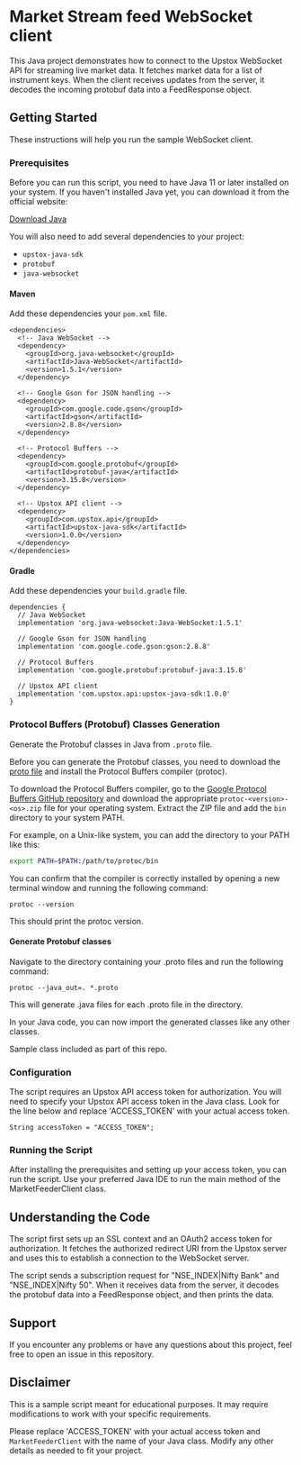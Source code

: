 # Market Stream feed WebSocket client

This Java project demonstrates how to connect to the Upstox WebSocket API for streaming live market data. It fetches market data for a list of instrument keys. When the client receives updates from the server, it decodes the incoming protobuf data into a FeedResponse object.

## Getting Started

These instructions will help you run the sample WebSocket client.

### Prerequisites

Before you can run this script, you need to have Java 11 or later installed on your system. If you haven't installed Java yet, you can download it from the official website:

[Download Java](https://www.oracle.com/java/technologies/javase-jdk11-downloads.html)

You will also need to add several dependencies to your project:

- `upstox-java-sdk`
- `protobuf`
- `java-websocket`

#### Maven

Add these dependencies your `pom.xml` file.

```
<dependencies>
  <!-- Java WebSocket -->
  <dependency>
    <groupId>org.java-websocket</groupId>
    <artifactId>Java-WebSocket</artifactId>
    <version>1.5.1</version>
  </dependency>

  <!-- Google Gson for JSON handling -->
  <dependency>
    <groupId>com.google.code.gson</groupId>
    <artifactId>gson</artifactId>
    <version>2.8.8</version>
  </dependency>

  <!-- Protocol Buffers -->
  <dependency>
    <groupId>com.google.protobuf</groupId>
    <artifactId>protobuf-java</artifactId>
    <version>3.15.8</version>
  </dependency>

  <!-- Upstox API client -->
  <dependency>
    <groupId>com.upstox.api</groupId>
    <artifactId>upstox-java-sdk</artifactId>
    <version>1.0.0</version>
  </dependency>
</dependencies>
```

#### Gradle

Add these dependencies your `build.gradle` file.

```
dependencies {
  // Java WebSocket
  implementation 'org.java-websocket:Java-WebSocket:1.5.1'

  // Google Gson for JSON handling
  implementation 'com.google.code.gson:gson:2.8.8'

  // Protocol Buffers
  implementation 'com.google.protobuf:protobuf-java:3.15.8'

  // Upstox API client
  implementation 'com.upstox.api:upstox-java-sdk:1.0.0'
}
```

### Protocol Buffers (Protobuf) Classes Generation

Generate the Protobuf classes in Java from `.proto` file.

Before you can generate the Protobuf classes, you need to download the [proto file](https://assets.upstox.com/feed/market-data-feed/v1/MarketDataFeed.proto) and install the Protocol Buffers compiler (protoc).

To download the Protocol Buffers compiler, go to the [Google Protocol Buffers GitHub repository](https://github.com/protocolbuffers/protobuf/releases) and download the appropriate `protoc-<version>-<os>.zip` file for your operating system. Extract the ZIP file and add the `bin` directory to your system PATH.

For example, on a Unix-like system, you can add the directory to your PATH like this:

```bash
export PATH=$PATH:/path/to/protoc/bin
```

You can confirm that the compiler is correctly installed by opening a new terminal window and running the following command:

```
protoc --version
```

This should print the protoc version.

#### Generate Protobuf classes

Navigate to the directory containing your .proto files and run the following command:

```
protoc --java_out=. *.proto
```

This will generate .java files for each .proto file in the directory.

In your Java code, you can now import the generated classes like any other classes.

Sample class included as part of this repo.

### Configuration

The script requires an Upstox API access token for authorization. You will need to specify your Upstox API access token in the Java class. Look for the line below and replace 'ACCESS_TOKEN' with your actual access token.

```
String accessToken = "ACCESS_TOKEN";
```

### Running the Script

After installing the prerequisites and setting up your access token, you can run the script. Use your preferred Java IDE to run the main method of the MarketFeederClient class.

## Understanding the Code

The script first sets up an SSL context and an OAuth2 access token for authorization. It fetches the authorized redirect URI from the Upstox server and uses this to establish a connection to the WebSocket server.

The script sends a subscription request for "NSE_INDEX|Nifty Bank" and "NSE_INDEX|Nifty 50". When it receives data from the server, it decodes the protobuf data into a FeedResponse object, and then prints the data.

## Support

If you encounter any problems or have any questions about this project, feel free to open an issue in this repository.

## Disclaimer

This is a sample script meant for educational purposes. It may require modifications to work with your specific requirements.

Please replace 'ACCESS_TOKEN' with your actual access token and `MarketFeederClient` with the name of your Java class. Modify any other details as needed to fit your project.



